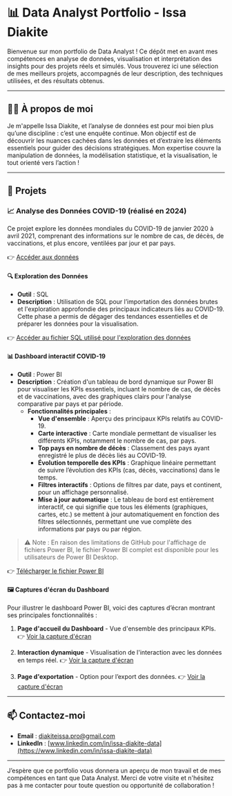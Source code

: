 # 📊 Data Analyst Portfolio - Issa Diakite

Bienvenue sur mon portfolio de Data Analyst ! Ce dépôt met en avant mes compétences en analyse de données, visualisation et interprétation des insights pour des projets réels et simulés. Vous trouverez ici une sélection de mes meilleurs projets, accompagnés de leur description, des techniques utilisées, et des résultats obtenus.

---

## 🧑‍💻 À propos de moi

Je m'appelle Issa Diakite, et l’analyse de données est pour moi bien plus qu’une discipline : c’est une enquête continue. Mon objectif est de découvrir les nuances cachées dans les données et d’extraire les éléments essentiels pour guider des décisions stratégiques. Mon expertise couvre la manipulation de données, la modélisation statistique, et la visualisation, le tout orienté vers l’action !

---

## 📂 Projets

### 📈 Analyse des Données COVID-19 (réalisé en 2024)

Ce projet explore les données mondiales du COVID-19 de janvier 2020 à avril 2021, comprenant des informations sur le nombre de cas, de décès, de vaccinations, et plus encore, ventilées par jour et par pays.

👉 [Accéder aux données](https://github.com/IssaDiak/PortfolioProjects/blob/main/CovidData.csv)

#### 🔍 Exploration des Données
- **Outil** : SQL
- **Description** : Utilisation de SQL pour l’importation des données brutes et l'exploration approfondie des principaux indicateurs liés au COVID-19. Cette phase a permis de dégager des tendances essentielles et de préparer les données pour la visualisation.

👉 [Accéder au fichier SQL utilisé pour l'exploration des données](https://github.com/IssaDiak/PortfolioProjects/blob/main/Covid_SQL_Data_Exploration.sql)

#### 📊 Dashboard interactif COVID-19
- **Outil** : Power BI
- **Description** : Création d'un tableau de bord dynamique sur Power BI pour visualiser les KPIs essentiels, incluant le nombre de cas, de décès et de vaccinations, avec des graphiques clairs pour l'analyse comparative par pays et par période.
  - **Fonctionnalités principales** :
    - **Vue d'ensemble** : Aperçu des principaux KPIs relatifs au COVID-19.
    - **Carte interactive** : Carte mondiale permettant de visualiser les différents KPIs, notamment le nombre de cas, par pays.
    - **Top pays en nombre de décès** : Classement des pays ayant enregistré le plus de décès liés au COVID-19.
    - **Évolution temporelle des KPIs** : Graphique linéaire permettant de suivre l’évolution des KPIs (cas, décès, vaccinations) dans le temps.
    - **Filtres interactifs** : Options de filtres par date, pays et continent, pour un affichage personnalisé.
    - **Mise à jour automatique** : Le tableau de bord est entièrement interactif, ce qui signifie que tous les éléments (graphiques, cartes, etc.) se mettent à jour automatiquement en fonction des filtres sélectionnés, permettant une vue complète des informations par pays ou par région.

> ⚠️ Note : En raison des limitations de GitHub pour l'affichage de fichiers Power BI, le fichier Power BI complet est disponible pour les utilisateurs de Power BI Desktop.

👉 [Télécharger le fichier Power BI](https://github.com/IssaDiak/PortfolioProjects/blob/main/Covid_Dashboard.pbix)

#### 🖼️ Captures d'écran du Dashboard
Pour illustrer le dashboard Power BI, voici des captures d’écran montrant ses principales fonctionnalités :

1. **Page d'accueil du Dashboard** - Vue d'ensemble des principaux KPIs.
   👉 [Voir la capture d'écran](https://github.com/IssaDiak/PortfolioProjects/blob/main/Covid_dashboard_screen1.png)

2. **Interaction dynamique** - Visualisation de l'interaction avec les données en temps réel.
   👉 [Voir la capture d'écran](https://github.com/IssaDiak/PortfolioProjects/blob/main/Covid_dashboard_screen2.png)

3. **Page d'exportation** - Option pour l’export des données.
   👉 [Voir la capture d'écran](https://github.com/IssaDiak/PortfolioProjects/blob/main/Covid_dashboard_screen3.png)

---

## 📫 Contactez-moi

- **Email** : diakiteissa.pro@gmail.com
- **LinkedIn** : [www.linkedin.com/in/issa-diakite-data](https://www.linkedin.com/in/issa-diakite-data)

---

J’espère que ce portfolio vous donnera un aperçu de mon travail et de mes compétences en tant que Data Analyst. Merci de votre visite et n'hésitez pas à me contacter pour toute question ou opportunité de collaboration !
